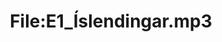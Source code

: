 ---
title: File:E1_Íslendingar.mp3
recording of: Íslendingar
reading speed: slow
speaker: E
license: CC0
---